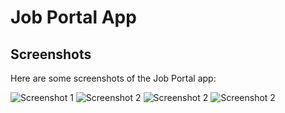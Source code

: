 # Job Portal App
## Screenshots

Here are some screenshots of the Job Portal app:

![Screenshot 1](assets/screenshots/1.jpg)
![Screenshot 2](assets/screenshots/2.jpg)
![Screenshot 2](assets/screenshots/3.jpg)
![Screenshot 2](assets/screenshots/4.jpg)
